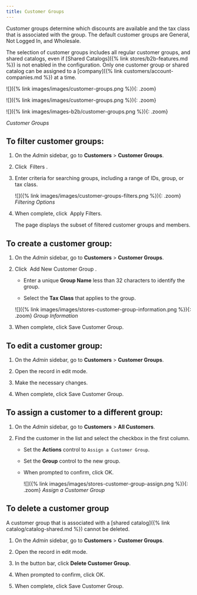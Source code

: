 ```yaml
---
title: Customer Groups
---
```


Customer groups determine which discounts are available and the tax class that is associated with the group. The default customer groups are General, Not Logged In, and Wholesale.

<!--{% if "Default.B2B Only" contains site.edition %}-->
The selection of customer groups includes all regular customer groups, and shared catalogs, even if [Shared Catalogs]({% link stores/b2b-features.md %}) is not enabled in the configuration. Only one customer group or shared catalog can be assigned to a [company]({% link customers/account-companies.md %}) at a time.

<!--{% endif %}-->
<!--{% if "Default.CE Only" contains site.edition %}-->
![]({% link images/images/customer-groups.png %}){: .zoom}
<!--{% endif %}-->
<!--{% if "Default.EE Only" contains site.edition %}-->
![]({% link images/images/customer-groups.png %}){: .zoom}
<!--{% endif %}-->
<!--{% if "Default.B2B Only" contains site.edition %}-->
![]({% link images/images-b2b/customer-groups.png %}){: .zoom}
<!--{% endif %}-->
_Customer Groups_

## To filter customer groups:

1. On the _Admin_ sidebar, go to **Customers** > **Customer Groups**.

1. Click <span class="btn"> Filters </span>.

1. Enter criteria for searching groups, including a range of IDs, group, or tax class.

    ![]({% link images/images/customer-groups-filters.png %}){: .zoom}
    _Filtering Options_

1. When complete, click <span class="btn"> Apply Filters</span>.

    The page displays the subset of filtered customer groups and members.

## To create a customer group:

1. On the _Admin_ sidebar, go to **Customers** > **Customer Groups**.

1. Click <span class="btn"> Add New Customer Group </span>.

    - Enter a unique **Group Name** less than 32 characters to identify the group.

    - Select the **Tax Class** that applies to the group.

    ![]({% link images/images/stores-customer-group-information.png %}){: .zoom}
    _Group Information_

1. When complete, click <span class="btn">Save Customer Group</span>.

## To edit a customer group:

1. On the _Admin_ sidebar, go to **Customers** > **Customer Groups**.

1. Open the record in edit mode.

1. Make the necessary changes.

1. When complete, click <span class="btn">Save Customer Group</span>.

## To assign a customer to a different group:

1. On the _Admin_ sidebar, go to **Customers** > **All Customers**.

1. Find the customer in the list and select the checkbox in the first column.

    - Set the **Actions** control to `Assign a Customer Group`.

    - Set the **Group** control to the new group.

    - When prompted to confirm, click <span class="btn">OK</span>.

      ![]({% link images/images/stores-customer-group-assign.png %}){: .zoom}
      _Assign a Customer Group_

## To delete a customer group

<!--{% if "Default.B2B Only" contains site.edition %}-->
A customer group that is associated with a [shared catalog]({% link catalog/catalog-shared.md %}) cannot be deleted.

<!--{% endif %}-->
1. On the _Admin_ sidebar, go to **Customers** > **Customer Groups**.

1. Open the record in edit mode.

1. In the button bar, click **Delete Customer Group**.

1. When prompted to confirm, click <span class="btn">OK</span>.

1. When complete, click <span class="btn">Save Customer Group</span>.
